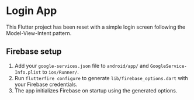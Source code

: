 # Login App

This Flutter project has been reset with a simple login screen following the Model-View-Intent pattern.

## Firebase setup

1. Add your `google-services.json` file to `android/app/` and `GoogleService-Info.plist` to `ios/Runner/`.
2. Run `flutterfire configure` to generate `lib/firebase_options.dart` with your Firebase credentials.
3. The app initializes Firebase on startup using the generated options.
